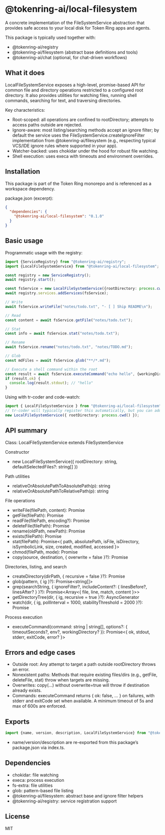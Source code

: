 # @tokenring-ai/local-filesystem

A concrete implementation of the FileSystemService abstraction that provides safe access to your local disk for Token
Ring apps and agents.

This package is typically used together with:

- @tokenring-ai/registry
- @tokenring-ai/filesystem (abstract base definitions and tools)
- @tokenring-ai/chat (optional, for chat-driven workflows)

## What it does

LocalFileSystemService exposes a high-level, promise-based API for common file and directory operations restricted to a
configured root directory. It also provides utilities for watching files, running shell commands, searching for text,
and traversing directories.

Key characteristics:

- Root-scoped: all operations are confined to rootDirectory; attempts to access paths outside are rejected.
- Ignore-aware: most listing/searching methods accept an ignore filter; by default the service uses the
  FileSystemService.createIgnoreFilter implementation from @tokenring-ai/filesystem (e.g., respecting typical VCS/IDE
  ignore rules where supported in your app).
- Watcher-backed: uses chokidar under the hood for robust file watching.
- Shell execution: uses execa with timeouts and environment overrides.

## Installation

This package is part of the Token Ring monorepo and is referenced as a workspace dependency.

package.json (excerpt):

```json
{
  "dependencies": {
    "@tokenring-ai/local-filesystem": "0.1.0"
  }
}
```

## Basic usage

Programmatic usage with the registry:

```ts
import {ServiceRegistry} from "@tokenring-ai/registry";
import {LocalFileSystemService} from "@tokenring-ai/local-filesystem";

const registry = new ServiceRegistry();
await registry.start();

const fsService = new LocalFileSystemService({rootDirectory: process.cwd()});
await registry.services.addServices(fsService);

// Write
await fsService.writeFile("notes/todo.txt", "- [ ] Ship README\n");

// Read
const content = await fsService.getFile("notes/todo.txt");

// Stat
const info = await fsService.stat("notes/todo.txt");

// Rename
await fsService.rename("notes/todo.txt", "notes/TODO.md");

// Glob
const mdFiles = await fsService.glob("**/*.md");

// Execute a shell command within the root
const result = await fsService.executeCommand("echo hello", {workingDirectory: "."});
if (result.ok) {
  console.log(result.stdout); // "hello"
}
```

Using with tr-coder and code-watch:

```ts
import { LocalFileSystemService } from "@tokenring-ai/local-filesystem";
// tr-coder will typically register this automatically, but you can add it manually
new LocalFileSystemService({ rootDirectory: process.cwd() });
```

## API summary

Class: LocalFileSystemService extends FileSystemService

Constructor

- new LocalFileSystemService({ rootDirectory: string, defaultSelectedFiles?: string[] })

Path utilities

- relativeOrAbsolutePathToAbsolutePath(p): string
- relativeOrAbsolutePathToRelativePath(p): string

File operations

- writeFile(filePath, content): Promise<boolean>
- getFile(filePath): Promise<string>
- readFile(filePath, encoding?): Promise<string>
- deleteFile(filePath): Promise<boolean>
- rename(oldPath, newPath): Promise<boolean>
- exists(filePath): Promise<boolean>
- stat(filePath): Promise<{ path, absolutePath, isFile, isDirectory, isSymbolicLink, size, created, modified,
  accessed }>
- chmod(filePath, mode): Promise<boolean>
- copy(source, destination, { overwrite = false }?): Promise<boolean>

Directories, listing, and search

- createDirectory(dirPath, { recursive = false }?): Promise<boolean>
- glob(pattern, { ig }?): Promise<string[]>
- grep(searchString, { ignoreFilter?, includeContent?: { linesBefore?, linesAfter? } }?): Promise<Array<{ file, line,
  match, content }>>
- getDirectoryTree(dir, { ig, recursive = true }?): AsyncGenerator<string>
- watch(dir, { ig, pollInterval = 1000, stabilityThreshold = 2000 }?): Promise<FSWatcher>

Process execution

- executeCommand(command: string | string[], options?: { timeoutSeconds?, env?, workingDirectory? }): Promise<{ ok,
  stdout, stderr, exitCode, error? }>

## Errors and edge cases

- Outside root: Any attempt to target a path outside rootDirectory throws an error.
- Nonexistent paths: Methods that require existing files/dirs (e.g., getFile, deleteFile, stat) throw when targets are
  missing.
- Overwrites: copy(...) without overwrite=true will throw if destination already exists.
- Commands: executeCommand returns { ok: false, ... } on failures, with stderr and exitCode set when available. A
  minimum timeout of 5s and max of 600s are enforced.

## Exports

```ts
import {name, version, description, LocalFileSystemService} from "@tokenring-ai/local-filesystem";
```

- name/version/description are re-exported from this package’s package.json via index.ts.

## Dependencies

- chokidar: file watching
- execa: process execution
- fs-extra: file utilities
- glob: pattern-based file listing
- @tokenring-ai/filesystem: abstract base and ignore filter helpers
- @tokenring-ai/registry: service registration support

## License

MIT
